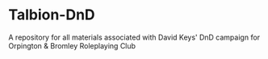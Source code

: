 # Talbion-DnD
A repository for all materials associated with David Keys' DnD campaign for Orpington &amp; Bromley Roleplaying Club
